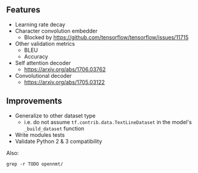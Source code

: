 ## Features

* Learning rate decay
* Character convolution embedder
  * Blocked by https://github.com/tensorflow/tensorflow/issues/11715
* Other validation metrics
  * BLEU
  * Accuracy
* Self attention decoder
  * https://arxiv.org/abs/1706.03762
* Convolutional decoder
  * https://arxiv.org/abs/1705.03122

## Improvements

* Generalize to other dataset type
  * i.e. do not assume `tf.contrib.data.TextLineDataset` in the model's `_build_dataset` function
* Write modules tests
* Validate Python 2 & 3 compatibility

Also:

```
grep -r TODO opennmt/
```
